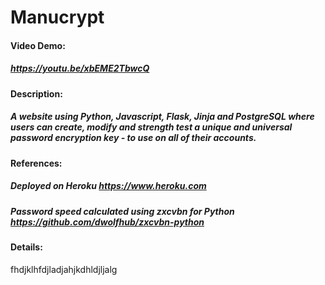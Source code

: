 # Manucrypt

#### Video Demo:
##### https://youtu.be/xbEME2TbwcQ

#### Description:
##### A website using Python, Javascript, Flask, Jinja and PostgreSQL where users can create, modify and strength test a unique and universal password encryption key - to use on all of their accounts.

#### References:
##### Deployed on Heroku https://www.heroku.com
##### Password speed calculated using zxcvbn for Python https://github.com/dwolfhub/zxcvbn-python

#### Details:
fhdjklhfdjladjahjkdhldjljalg